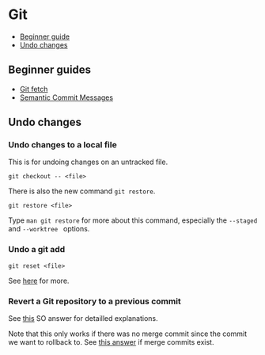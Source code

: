 # Git

- [Beginner guide](#beginner-guides)
- [Undo changes](#undo-changes)

## Beginner guides

- [Git fetch](https://www.atlassian.com/git/tutorials/syncing/git-fetch)
- [Semantic Commit Messages](https://www.conventionalcommits.org/en)

## Undo changes

### Undo changes to a local file

This is for undoing changes on an untracked file.

```
git checkout -- <file>
```

There is also the new command `git restore`.

```
git restore <file>
```

Type `man git restore` for more about this command, especially the `--staged` and `--worktree ` options.

### Undo a git add

```
git reset <file>
```

See [here](https://stackoverflow.com/questions/348170/how-do-i-undo-git-add-before-commit) for more.

### Revert a Git repository to a previous commit

See [this](https://stackoverflow.com/a/21718540) SO answer for detailled explanations.

Note that this only works if there was no merge commit since the commit we want to rollback to. See
[this answer](https://stackoverflow.com/a/15563149) if merge commits exist.
